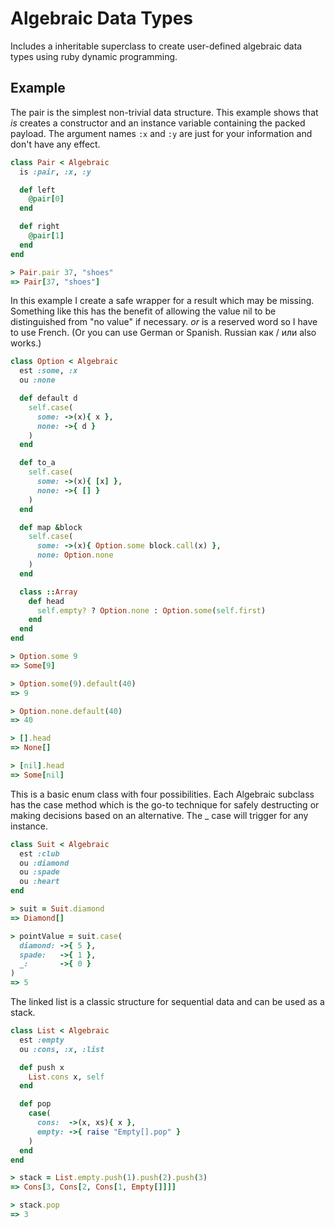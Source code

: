 # Algebraic Data Types

Includes a inheritable superclass to create user-defined algebraic data types
using ruby dynamic programming.

## Example

The pair is the simplest non-trivial data structure. This example shows that
*is* creates a constructor and an instance variable containing the packed
payload. The argument names `:x` and `:y` are just for your information and don't
have any effect.

```ruby
class Pair < Algebraic
  is :pair, :x, :y

  def left
    @pair[0]
  end

  def right
    @pair[1]
  end
end

> Pair.pair 37, "shoes"
=> Pair[37, "shoes"]
```

In this example I create a safe wrapper for a result which may be missing.
Something like this has the benefit of allowing the value nil to be
distinguished from "no value" if necessary. *or* is a reserved word so I have
to use French. (Or you can use German or Spanish. Russian как / или also works.)

```ruby
class Option < Algebraic
  est :some, :x
  ou :none

  def default d
    self.case(
      some: ->(x){ x },
      none: ->{ d }
    )
  end

  def to_a
    self.case(
      some: ->(x){ [x] },
      none: ->{ [] }
    )
  end

  def map &block
    self.case(
      some: ->(x){ Option.some block.call(x) },
      none: Option.none
    )
  end

  class ::Array
    def head
      self.empty? ? Option.none : Option.some(self.first)
    end
  end
end

> Option.some 9
=> Some[9]

> Option.some(9).default(40)
=> 9

> Option.none.default(40)
=> 40

> [].head
=> None[]

> [nil].head
=> Some[nil]
```


This is a basic enum class with four possibilities. Each Algebraic subclass
has the case method which is the go-to technique for safely destructing or
making decisions based on an alternative. The _ case will trigger for any
instance.

```ruby
class Suit < Algebraic
  est :club
  ou :diamond
  ou :spade
  ou :heart
end

> suit = Suit.diamond
=> Diamond[]

> pointValue = suit.case(
  diamond: ->{ 5 },
  spade:   ->{ 1 },
  _:       ->{ 0 }
)
=> 5
```

The linked list is a classic structure for sequential data and can be used
as a stack.

```ruby
class List < Algebraic
  est :empty
  ou :cons, :x, :list

  def push x
    List.cons x, self
  end

  def pop
    case(
      cons:  ->(x, xs){ x },
      empty: ->{ raise "Empty[].pop" }
    )
  end
end

> stack = List.empty.push(1).push(2).push(3)
=> Cons[3, Cons[2, Cons[1, Empty[]]]]

> stack.pop
=> 3
```
